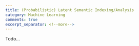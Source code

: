 ```yaml
---
title: (Probabilistic) Latent Semantic Indexing/Analysis
category: Machine Learning
comments: true
excerpt_separator: <!--more-->
---
```

Todo...
<!--more-->
